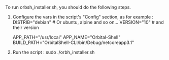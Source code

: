 To run orbsh_installer.sh, you should do the following steps.

1. Configure the vars in the script's "Config" section, as for example :
    DISTRIB="debian"    # Or ubuntu, alpine and so on...
    VERSION="10"        # and their version

    APP_PATH="/usr/local"
    APP_NAME="Orbital-Shell"
    BUILD_PATH="OrbitalShell-CLI/bin/Debug/netcoreapp3.1"

2. Run the script : 
    sudo ./orbh_installer.sh